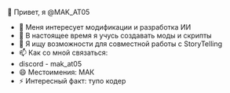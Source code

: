 👋 Привет, я @MAK_AT05
- 👀 Меня интересует модификации и разработка ИИ
- 🌱 В настоящее время я учусь создавать моды и скрипты
- 💞️ Я ищу возможности для совместной работы с StoryTelling
- 📫 Как со мной связаться:
- discord - mak_at05
- 😄 Местоимения: МАК
- ⚡ Интересный факт: тупо кодер


<!---
MakYT05/MakYT05 is a ✨ special ✨ repository because its `README.md` (this file) appears on your GitHub profile.
You can click the Preview link to take a look at your changes.
--->
